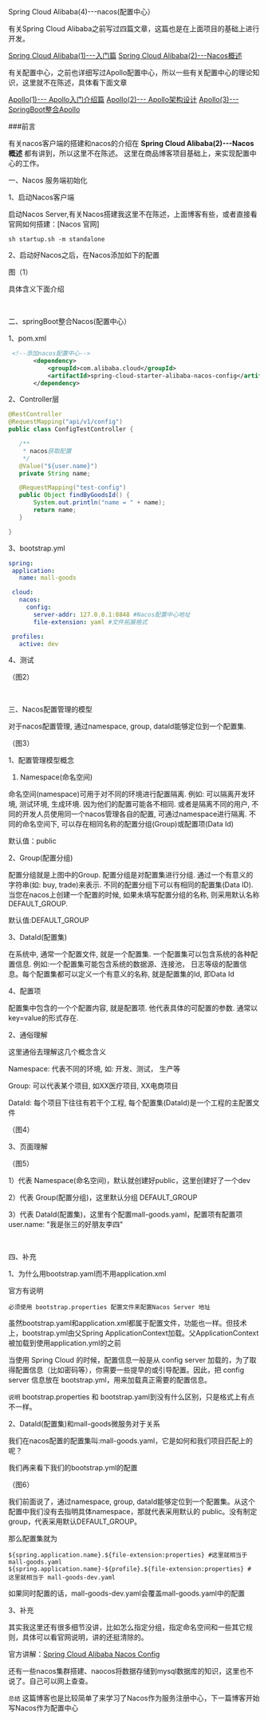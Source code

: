Spring Cloud Alibaba(4)---nacos(配置中心）

有关Spring Cloud Alibaba之前写过四篇文章，这篇也是在上面项目的基础上进行开发。

[Spring Cloud Alibaba(1)---入门篇](https://www.cnblogs.com/qdhxhz/p/14563991.html)
[Spring Cloud Alibaba(2)---Nacos概述](https://www.cnblogs.com/qdhxhz/p/14575355.html)



有关配置中心，之前也详细写过Apollo配置中心，所以一些有关配置中心的理论知识，这里就不在陈述，具体看下面文章

[Apollo(1)--- Apollo入门介绍篇](https://www.cnblogs.com/qdhxhz/p/13388054.html)
[Apollo(2)--- Apollo架构设计](https://www.cnblogs.com/qdhxhz/p/13394182.html)
[Apollo(3)--- SpringBoot整合Apollo](https://www.cnblogs.com/qdhxhz/p/13449285.html)

###前言



有关nacos客户端的搭建和nacos的介绍在 **Spring Cloud Alibaba(2)---Nacos概述** 都有讲到，所以这里不在陈述。
这里在商品博客项目基础上，来实现配置中心的工作。




一、Nacos 服务端初始化

 1、启动Nacos客户端

 启动Nacos Server,有关Nacos搭建我这里不在陈述，上面博客有些，或者直接看官网如何搭建：[Nacos 官网]
 ```
sh startup.sh -m standalone
```

 2、启动好Nacos之后，在Nacos添加如下的配置
 
图（1）
 
 具体含义下面介绍
 
 <br>
 
 二、springBoot整合Nacos(配置中心）
 
 
 1、pom.xml
 
 ```xml
  <!--添加nacos配置中心-->
        <dependency>
            <groupId>com.alibaba.cloud</groupId>
            <artifactId>spring-cloud-starter-alibaba-nacos-config</artifactId>
        </dependency>
```
 
 2、Controller层
 
 ```java
@RestController
@RequestMapping("api/v1/config")
public class ConfigTestController {

    /**
     * nacos获取配置
     */
    @Value("${user.name}")
    private String name;

    @RequestMapping("test-config")
    public Object findByGoodsId() {
        System.out.println("name = " + name);
        return name;
    }

}
```
 
 3、bootstrap.yml
 
 ```yml
spring:
  application:
    name: mall-goods

  cloud:
    nacos:
      config:
        server-addr: 127.0.0.1:8848 #Nacos配置中心地址
        file-extension: yaml #文件拓展格式

  profiles:
    active: dev
```
 
 
 4、测试
 
 （图2）
 
 
 <br>
 
 三、Nacos配置管理的模型
 
 
 
 对于nacos配置管理, 通过namespace, group, dataId能够定位到一个配置集.
 
 （图3）
 
 
 1、配置管理模型概念
 
 
 1) Namespace(命名空间)
 
 命名空间(namespace)可用于对不同的环境进行配置隔离. 例如: 可以隔离开发环境, 测试环境, 生成环境. 因为他们的配置可能各不相同. 或者是隔离不同的用户, 不同的开发人员使用同一个nacos管理各自的配置, 可通过namespace进行隔离. 不同的命名空间下, 可以存在相同名称的配置分组(Group)或配置项(Data Id)

 默认值：public
 
 2、Group(配置分组)
 
 配置分组就是上图中的Group. 配置分组是对配置集进行分组. 通过一个有意义的字符串(如: buy, trade)来表示. 不同的配置分组下可以有相同的配置集(Data ID). 当您在nacos上创建一个配置的时候, 如果未填写配置分组的名称, 则采用默认名称DEFAULT_GROUP.
 
默认值:DEFAULT_GROUP


3、DataId(配置集)
 
 在系统中, 通常一个配置文件, 就是一个配置集. 一个配置集可以包含系统的各种配置信息. 例如:一个配置集可能包含系统的数据源、连接池， 日志等级的配置信息。每个配置集都可以定义一个有意义的名称, 就是配置集的Id, 即Data Id
 
4、配置项
 
 配置集中包含的一个个配置内容, 就是配置项. 他代表具体的可配置的参数. 通常以key=value的形式存在.
 
 
 2、通俗理解
 
 这里通俗去理解这几个概念含义
 
 Namespace: 代表不同的环境, 如: 开发、测试， 生产等
 
 Group: 可以代表某个项目, 如XX医疗项目, XX电商项目
 
 DataId: 每个项目下往往有若干个工程, 每个配置集(DataId)是一个工程的主配置文件
 
（图4）

3、页面理解

（图5）

1）代表 Namespace(命名空间)，默认就创建好public，这里创建好了一个dev

2）代表 Group(配置分组)，这里默认分组 DEFAULT_GROUP

3）代表 DataId(配置集)，这里有个配置mall-goods.yaml，配置项有配置项user.name: "我是张三的好朋友李四"

<br>

四、补充
 
1、为什么用bootstrap.yaml而不用application.xml

官方有说明

```
必须使用 bootstrap.properties 配置文件来配置Nacos Server 地址
```

虽然bootstrap.yaml和application.xml都属于配置文件，功能也一样。但技术上，bootstrap.yml由父Spring ApplicationContext加载。父ApplicationContext被加载到使用application.yml的之前

当使用 Spring Cloud 的时候，配置信息一般是从 config server 加载的，为了取得配置信息（比如密码等），你需要一些提早的或引导配置。因此，把 config server 信息放在 bootstrap.yml，用来加载真正需要的配置信息。

`说明` bootstrap.properties 和 bootstrap.yaml到没有什么区别，只是格式上有点不一样。


2、DataId(配置集)和mall-goods微服务对于关系

我们在nacos配置的配置集叫:mall-goods.yaml，它是如何和我们项目匹配上的呢？

我们再来看下我们的bootstrap.yml的配置

（图6）

我们前面说了，通过namespace, group, dataId能够定位到一个配置集。从这个配置中我们没有去指明具体namespace，那就代表采用默认的 public。没有制定group，代表采用默认DEFAULT_GROUP。


那么配置集就为

```
${spring.application.name}.${file-extension:properties} #这里就相当于 mall-goods.yaml
${spring.application.name}-${profile}.${file-extension:properties} # 这里就相当于 mall-goods-dev.yaml 
```

如果同时配置的话，mall-goods-dev.yaml会覆盖mall-goods.yaml中的配置


3、补充

其实我这里还有很多细节没讲，比如怎么指定分组，指定命名空间和一些其它规则，具体可以看官网说明，讲的还挺清除的。

官方讲解：[Spring Cloud Alibaba Nacos Config](https://github.com/alibaba/spring-cloud-alibaba/wiki/Nacos-config)

还有一些nacos集群搭建、naocos将数据存储到mysql数据库的知识，这里也不说了。自己可以网上查查。















 
 
 
 
 
 
 














`总结` 这篇博客也是比较简单了来学习了Nacos作为服务注册中心，下一篇博客开始写Nacos作为配置中心







 



























